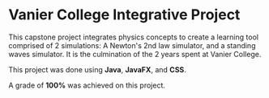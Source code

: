 # Vanier College Integrative Project

This capstone project integrates physics concepts to create a learning tool comprised of 2 simulations: A Newton's 2nd law simulator, and a standing waves simulator. It is the culmination of the 2 years spent at Vanier College.

This project was done using **Java**, **JavaFX**, and **CSS**. 

A grade of **100%** was achieved on this project.
